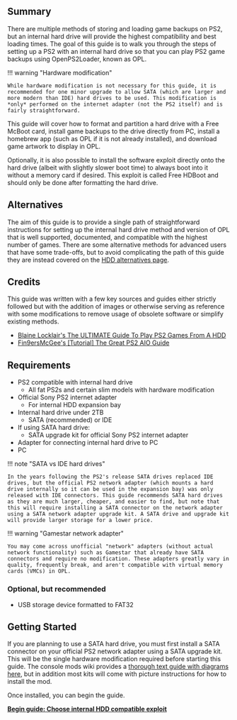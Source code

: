 ## Summary

There are multiple methods of storing and loading game backups on PS2, but an internal hard drive will provide the highest compatibility and best loading times. The goal of this guide is to walk you through the steps of setting up a PS2 with an internal hard drive so that you can play PS2 game backups using OpenPS2Loader, known as OPL.

!!! warning "Hardware modification"

    While hardware modification is not necessary for this guide, it is recommended for one minor upgrade to allow SATA (which are larger and more modern than IDE) hard drives to be used. This modification is *only* performed on the internet adapter (not the PS2 itself) and is fairly straightforward.

This guide will cover how to format and partition a hard drive with a Free McBoot card, install game backups to the drive directly from PC, install a homebrew app (such as OPL if it is not already installed), and download game artwork to display in OPL.

Optionally, it is also possible to install the software exploit directly onto the hard drive (albeit with slightly slower boot time) to always boot into it without a memory card if desired. This exploit is called Free HDBoot and should only be done after formatting the hard drive.

## Alternatives

The aim of this guide is to provide a single path of straightforward instructions for setting up the internal hard drive method and version of OPL that is well supported, documented, and compatible with the highest number of games. There are some alternative methods for advanced users that have some trade-offs, but to avoid complicating the path of this guide they are instead covered on the [HDD alternatives page](../create-drive-partitions/).

## Credits

This guide was written with a few key sources and guides either strictly followed but with the addition of images or otherwise serving as reference with some modifications to remove usage of obsolete software or simplify existing methods.

- [Blaine Locklair's The ULTIMATE Guide To Play PS2 Games From A HDD](https://www.youtube.com/watch?v=C02j3wTuJag)
- [Fin9ersMcGee's [Tutorial] The Great PS2 AIO Guide](https://www.psx-place.com/threads/tutorial-the-great-ps2-aio-guide.30219/)

## Requirements

- PS2 compatible with internal hard drive
    - All fat PS2s and certain slim models with hardware modification
- Official Sony PS2 internet adapter
    - For internal HDD expansion bay
- Internal hard drive under 2TB
    - SATA (recommended) or IDE
- If using SATA hard drive:
    - SATA upgrade kit for official Sony PS2 internet adapter
- Adapter for connecting internal hard drive to PC
- PC

!!! note "SATA vs IDE hard drives"

    In the years following the PS2's release SATA drives replaced IDE drives, but the official PS2 network adapter (which mounts a hard drive internally so it can be used in the expansion bay) was only released with IDE connectors. This guide recommends SATA hard drives as they are much larger, cheaper, and easier to find, but note that this will require installing a SATA connector on the network adapter using a SATA network adapter upgrade kit. A SATA drive and upgrade kit will provide larger storage for a lower price.

!!! warning "Gamestar network adapter"

    You may come across unofficial "network" adapters (without actual network functionality) such as Gamestar that already have SATA connectors and require no modification. These adapters greatly vary in quality, frequently break, and aren't compatible with virtual memory cards (VMCs) in OPL.

### Optional, but recommended

- USB storage device formatted to FAT32

## Getting Started

If you are planning to use a SATA hard drive, you must first install a SATA connector on your official PS2 network adapter using a SATA upgrade kit. This will be the single hardware modification required before starting this guide. The console mods wiki provides a [thorough text guide with diagrams here](https://consolemods.org/wiki/PS2:SATA_Board_for_LAN_Adapter), but in addition most kits will come with picture instructions for how to install the mod.

Once installed, you can begin the guide.

[**Begin guide: Choose internal HDD compatible exploit**](../internal-hdd-exploits/) 
